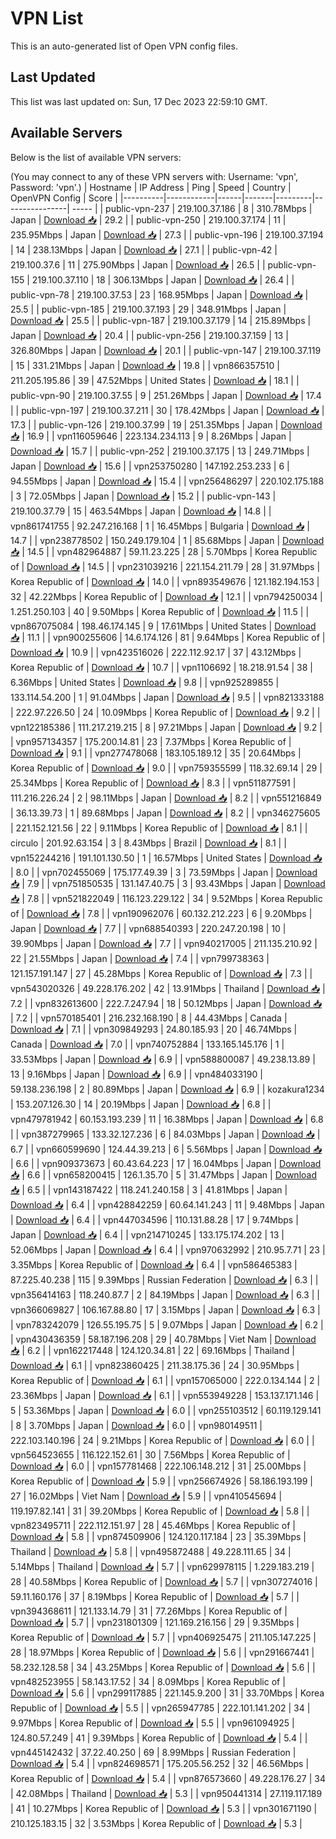 # VPN List

This is an auto-generated list of Open VPN config files.

## Last Updated

This list was last updated on: Sun, 17 Dec 2023 22:59:10 GMT.

## Available Servers

Below is the list of available VPN servers:

(You may connect to any of these VPN servers with: Username: 'vpn', Password: 'vpn'.)
| Hostname | IP Address | Ping | Speed | Country | OpenVPN Config | Score |
|----------|------------|------|-------|---------|----------------| ----- |
| public-vpn-237 | 219.100.37.186 | 8 | 310.78Mbps | Japan | [Download 📥](./configs/server_0_JP.ovpn) | 29.2 |
| public-vpn-250 | 219.100.37.174 | 11 | 235.95Mbps | Japan | [Download 📥](./configs/server_1_JP.ovpn) | 27.3 |
| public-vpn-196 | 219.100.37.194 | 14 | 238.13Mbps | Japan | [Download 📥](./configs/server_2_JP.ovpn) | 27.1 |
| public-vpn-42 | 219.100.37.6 | 11 | 275.90Mbps | Japan | [Download 📥](./configs/server_3_JP.ovpn) | 26.5 |
| public-vpn-155 | 219.100.37.110 | 18 | 306.13Mbps | Japan | [Download 📥](./configs/server_4_JP.ovpn) | 26.4 |
| public-vpn-78 | 219.100.37.53 | 23 | 168.95Mbps | Japan | [Download 📥](./configs/server_5_JP.ovpn) | 25.5 |
| public-vpn-185 | 219.100.37.193 | 29 | 348.91Mbps | Japan | [Download 📥](./configs/server_6_JP.ovpn) | 25.5 |
| public-vpn-187 | 219.100.37.179 | 14 | 215.89Mbps | Japan | [Download 📥](./configs/server_7_JP.ovpn) | 20.4 |
| public-vpn-256 | 219.100.37.159 | 13 | 326.80Mbps | Japan | [Download 📥](./configs/server_8_JP.ovpn) | 20.1 |
| public-vpn-147 | 219.100.37.119 | 15 | 331.21Mbps | Japan | [Download 📥](./configs/server_9_JP.ovpn) | 19.8 |
| vpn866357510 | 211.205.195.86 | 39 | 47.52Mbps | United States | [Download 📥](./configs/server_10_US.ovpn) | 18.1 |
| public-vpn-90 | 219.100.37.55 | 9 | 251.26Mbps | Japan | [Download 📥](./configs/server_11_JP.ovpn) | 17.4 |
| public-vpn-197 | 219.100.37.211 | 30 | 178.42Mbps | Japan | [Download 📥](./configs/server_12_JP.ovpn) | 17.3 |
| public-vpn-126 | 219.100.37.99 | 19 | 251.35Mbps | Japan | [Download 📥](./configs/server_13_JP.ovpn) | 16.9 |
| vpn116059646 | 223.134.234.113 | 9 | 8.26Mbps | Japan | [Download 📥](./configs/server_14_JP.ovpn) | 15.7 |
| public-vpn-252 | 219.100.37.175 | 13 | 249.71Mbps | Japan | [Download 📥](./configs/server_15_JP.ovpn) | 15.6 |
| vpn253750280 | 147.192.253.233 | 6 | 94.55Mbps | Japan | [Download 📥](./configs/server_16_JP.ovpn) | 15.4 |
| vpn256486297 | 220.102.175.188 | 3 | 72.05Mbps | Japan | [Download 📥](./configs/server_17_JP.ovpn) | 15.2 |
| public-vpn-143 | 219.100.37.79 | 15 | 463.54Mbps | Japan | [Download 📥](./configs/server_18_JP.ovpn) | 14.8 |
| vpn861741755 | 92.247.216.168 | 1 | 16.45Mbps | Bulgaria | [Download 📥](./configs/server_19_BG.ovpn) | 14.7 |
| vpn238778502 | 150.249.179.104 | 1 | 85.68Mbps | Japan | [Download 📥](./configs/server_20_JP.ovpn) | 14.5 |
| vpn482964887 | 59.11.23.225 | 28 | 5.70Mbps | Korea Republic of | [Download 📥](./configs/server_21_KR.ovpn) | 14.5 |
| vpn231039216 | 221.154.211.79 | 28 | 31.97Mbps | Korea Republic of | [Download 📥](./configs/server_22_KR.ovpn) | 14.0 |
| vpn893549676 | 121.182.194.153 | 32 | 42.22Mbps | Korea Republic of | [Download 📥](./configs/server_23_KR.ovpn) | 12.1 |
| vpn794250034 | 1.251.250.103 | 40 | 9.50Mbps | Korea Republic of | [Download 📥](./configs/server_24_KR.ovpn) | 11.5 |
| vpn867075084 | 198.46.174.145 | 9 | 17.61Mbps | United States | [Download 📥](./configs/server_25_US.ovpn) | 11.1 |
| vpn900255606 | 14.6.174.126 | 81 | 9.64Mbps | Korea Republic of | [Download 📥](./configs/server_26_KR.ovpn) | 10.9 |
| vpn423516026 | 222.112.92.17 | 37 | 43.12Mbps | Korea Republic of | [Download 📥](./configs/server_27_KR.ovpn) | 10.7 |
| vpn1106692 | 18.218.91.54 | 38 | 6.36Mbps | United States | [Download 📥](./configs/server_28_US.ovpn) | 9.8 |
| vpn925289855 | 133.114.54.200 | 1 | 91.04Mbps | Japan | [Download 📥](./configs/server_29_JP.ovpn) | 9.5 |
| vpn821333188 | 222.97.226.50 | 24 | 10.09Mbps | Korea Republic of | [Download 📥](./configs/server_30_KR.ovpn) | 9.2 |
| vpn122185386 | 111.217.219.215 | 8 | 97.21Mbps | Japan | [Download 📥](./configs/server_31_JP.ovpn) | 9.2 |
| vpn957134357 | 175.200.14.81 | 23 | 7.37Mbps | Korea Republic of | [Download 📥](./configs/server_32_KR.ovpn) | 9.1 |
| vpn277478068 | 183.105.189.12 | 35 | 20.64Mbps | Korea Republic of | [Download 📥](./configs/server_33_KR.ovpn) | 9.0 |
| vpn759355599 | 118.32.69.14 | 29 | 25.34Mbps | Korea Republic of | [Download 📥](./configs/server_34_KR.ovpn) | 8.3 |
| vpn511877591 | 111.216.226.24 | 2 | 98.11Mbps | Japan | [Download 📥](./configs/server_35_JP.ovpn) | 8.2 |
| vpn551216849 | 36.13.39.73 | 1 | 89.68Mbps | Japan | [Download 📥](./configs/server_36_JP.ovpn) | 8.2 |
| vpn346275605 | 221.152.121.56 | 22 | 9.11Mbps | Korea Republic of | [Download 📥](./configs/server_37_KR.ovpn) | 8.1 |
| circulo | 201.92.63.154 | 3 | 8.43Mbps | Brazil | [Download 📥](./configs/server_38_BR.ovpn) | 8.1 |
| vpn152244216 | 191.101.130.50 | 1 | 16.57Mbps | United States | [Download 📥](./configs/server_39_US.ovpn) | 8.0 |
| vpn702455069 | 175.177.49.39 | 3 | 73.59Mbps | Japan | [Download 📥](./configs/server_40_JP.ovpn) | 7.9 |
| vpn751850535 | 131.147.40.75 | 3 | 93.43Mbps | Japan | [Download 📥](./configs/server_41_JP.ovpn) | 7.8 |
| vpn521822049 | 116.123.229.122 | 34 | 9.52Mbps | Korea Republic of | [Download 📥](./configs/server_42_KR.ovpn) | 7.8 |
| vpn190962076 | 60.132.212.223 | 6 | 9.20Mbps | Japan | [Download 📥](./configs/server_43_JP.ovpn) | 7.7 |
| vpn688540393 | 220.247.20.198 | 10 | 39.90Mbps | Japan | [Download 📥](./configs/server_44_JP.ovpn) | 7.7 |
| vpn940217005 | 211.135.210.92 | 22 | 21.55Mbps | Japan | [Download 📥](./configs/server_45_JP.ovpn) | 7.4 |
| vpn799738363 | 121.157.191.147 | 27 | 45.28Mbps | Korea Republic of | [Download 📥](./configs/server_46_KR.ovpn) | 7.3 |
| vpn543020326 | 49.228.176.202 | 42 | 13.91Mbps | Thailand | [Download 📥](./configs/server_47_TH.ovpn) | 7.2 |
| vpn832613600 | 222.7.247.94 | 18 | 50.12Mbps | Japan | [Download 📥](./configs/server_48_JP.ovpn) | 7.2 |
| vpn570185401 | 216.232.168.190 | 8 | 44.43Mbps | Canada | [Download 📥](./configs/server_49_CA.ovpn) | 7.1 |
| vpn309849293 | 24.80.185.93 | 20 | 46.74Mbps | Canada | [Download 📥](./configs/server_50_CA.ovpn) | 7.0 |
| vpn740752884 | 133.165.145.176 | 1 | 33.53Mbps | Japan | [Download 📥](./configs/server_51_JP.ovpn) | 6.9 |
| vpn588800087 | 49.238.13.89 | 13 | 9.16Mbps | Japan | [Download 📥](./configs/server_52_JP.ovpn) | 6.9 |
| vpn484033190 | 59.138.236.198 | 2 | 80.89Mbps | Japan | [Download 📥](./configs/server_53_JP.ovpn) | 6.9 |
| kozakura1234 | 153.207.126.30 | 14 | 20.19Mbps | Japan | [Download 📥](./configs/server_54_JP.ovpn) | 6.8 |
| vpn479781942 | 60.153.193.239 | 11 | 16.38Mbps | Japan | [Download 📥](./configs/server_55_JP.ovpn) | 6.8 |
| vpn387279965 | 133.32.127.236 | 6 | 84.03Mbps | Japan | [Download 📥](./configs/server_56_JP.ovpn) | 6.7 |
| vpn660599690 | 124.44.39.213 | 6 | 5.56Mbps | Japan | [Download 📥](./configs/server_57_JP.ovpn) | 6.6 |
| vpn909373673 | 60.43.64.223 | 17 | 16.04Mbps | Japan | [Download 📥](./configs/server_58_JP.ovpn) | 6.6 |
| vpn658200415 | 126.1.35.70 | 5 | 31.47Mbps | Japan | [Download 📥](./configs/server_59_JP.ovpn) | 6.5 |
| vpn143187422 | 118.241.240.158 | 3 | 41.81Mbps | Japan | [Download 📥](./configs/server_60_JP.ovpn) | 6.4 |
| vpn428842259 | 60.64.141.243 | 11 | 9.48Mbps | Japan | [Download 📥](./configs/server_61_JP.ovpn) | 6.4 |
| vpn447034596 | 110.131.88.28 | 17 | 9.74Mbps | Japan | [Download 📥](./configs/server_62_JP.ovpn) | 6.4 |
| vpn214710245 | 133.175.174.202 | 13 | 52.06Mbps | Japan | [Download 📥](./configs/server_63_JP.ovpn) | 6.4 |
| vpn970632992 | 210.95.7.71 | 23 | 3.35Mbps | Korea Republic of | [Download 📥](./configs/server_64_KR.ovpn) | 6.4 |
| vpn586465383 | 87.225.40.238 | 115 | 9.39Mbps | Russian Federation | [Download 📥](./configs/server_65_RU.ovpn) | 6.3 |
| vpn356414163 | 118.240.87.7 | 2 | 84.19Mbps | Japan | [Download 📥](./configs/server_66_JP.ovpn) | 6.3 |
| vpn366069827 | 106.167.88.80 | 17 | 3.15Mbps | Japan | [Download 📥](./configs/server_67_JP.ovpn) | 6.3 |
| vpn783242079 | 126.55.195.75 | 5 | 9.07Mbps | Japan | [Download 📥](./configs/server_68_JP.ovpn) | 6.2 |
| vpn430436359 | 58.187.196.208 | 29 | 40.78Mbps | Viet Nam | [Download 📥](./configs/server_69_VN.ovpn) | 6.2 |
| vpn162217448 | 124.120.34.81 | 22 | 69.16Mbps | Thailand | [Download 📥](./configs/server_70_TH.ovpn) | 6.1 |
| vpn823860425 | 211.38.175.36 | 24 | 30.95Mbps | Korea Republic of | [Download 📥](./configs/server_71_KR.ovpn) | 6.1 |
| vpn157065000 | 222.0.134.144 | 2 | 23.36Mbps | Japan | [Download 📥](./configs/server_72_JP.ovpn) | 6.1 |
| vpn553949228 | 153.137.171.146 | 5 | 53.36Mbps | Japan | [Download 📥](./configs/server_73_JP.ovpn) | 6.0 |
| vpn255103512 | 60.119.129.141 | 8 | 3.70Mbps | Japan | [Download 📥](./configs/server_74_JP.ovpn) | 6.0 |
| vpn980149511 | 222.103.140.196 | 24 | 9.21Mbps | Korea Republic of | [Download 📥](./configs/server_75_KR.ovpn) | 6.0 |
| vpn564523655 | 116.122.152.61 | 30 | 7.56Mbps | Korea Republic of | [Download 📥](./configs/server_76_KR.ovpn) | 6.0 |
| vpn157781468 | 222.106.148.212 | 31 | 25.00Mbps | Korea Republic of | [Download 📥](./configs/server_77_KR.ovpn) | 5.9 |
| vpn256674926 | 58.186.193.199 | 27 | 16.02Mbps | Viet Nam | [Download 📥](./configs/server_78_VN.ovpn) | 5.9 |
| vpn410545694 | 119.197.82.141 | 31 | 39.20Mbps | Korea Republic of | [Download 📥](./configs/server_79_KR.ovpn) | 5.8 |
| vpn823495711 | 222.112.151.97 | 28 | 45.46Mbps | Korea Republic of | [Download 📥](./configs/server_80_KR.ovpn) | 5.8 |
| vpn874509906 | 124.120.117.184 | 23 | 35.39Mbps | Thailand | [Download 📥](./configs/server_81_TH.ovpn) | 5.8 |
| vpn495872488 | 49.228.111.65 | 34 | 5.14Mbps | Thailand | [Download 📥](./configs/server_82_TH.ovpn) | 5.7 |
| vpn629978115 | 1.229.183.219 | 28 | 40.58Mbps | Korea Republic of | [Download 📥](./configs/server_83_KR.ovpn) | 5.7 |
| vpn307274016 | 59.11.160.176 | 37 | 8.19Mbps | Korea Republic of | [Download 📥](./configs/server_84_KR.ovpn) | 5.7 |
| vpn394368611 | 121.133.14.79 | 31 | 77.26Mbps | Korea Republic of | [Download 📥](./configs/server_85_KR.ovpn) | 5.7 |
| vpn231801309 | 121.169.216.156 | 29 | 9.35Mbps | Korea Republic of | [Download 📥](./configs/server_86_KR.ovpn) | 5.7 |
| vpn406925475 | 211.105.147.225 | 28 | 18.97Mbps | Korea Republic of | [Download 📥](./configs/server_87_KR.ovpn) | 5.6 |
| vpn291667441 | 58.232.128.58 | 34 | 43.25Mbps | Korea Republic of | [Download 📥](./configs/server_88_KR.ovpn) | 5.6 |
| vpn482523955 | 58.143.17.52 | 34 | 8.09Mbps | Korea Republic of | [Download 📥](./configs/server_89_KR.ovpn) | 5.6 |
| vpn299117885 | 221.145.9.200 | 31 | 33.70Mbps | Korea Republic of | [Download 📥](./configs/server_90_KR.ovpn) | 5.5 |
| vpn265947785 | 222.101.141.202 | 34 | 9.97Mbps | Korea Republic of | [Download 📥](./configs/server_91_KR.ovpn) | 5.5 |
| vpn961094925 | 124.80.57.249 | 41 | 9.39Mbps | Korea Republic of | [Download 📥](./configs/server_92_KR.ovpn) | 5.4 |
| vpn445142432 | 37.22.40.250 | 69 | 8.99Mbps | Russian Federation | [Download 📥](./configs/server_93_RU.ovpn) | 5.4 |
| vpn824698571 | 175.205.56.252 | 32 | 46.56Mbps | Korea Republic of | [Download 📥](./configs/server_94_KR.ovpn) | 5.4 |
| vpn876573660 | 49.228.176.27 | 34 | 42.08Mbps | Thailand | [Download 📥](./configs/server_95_TH.ovpn) | 5.3 |
| vpn950441314 | 27.119.117.189 | 41 | 10.27Mbps | Korea Republic of | [Download 📥](./configs/server_96_KR.ovpn) | 5.3 |
| vpn301671190 | 210.125.183.15 | 32 | 3.53Mbps | Korea Republic of | [Download 📥](./configs/server_97_KR.ovpn) | 5.3 |
